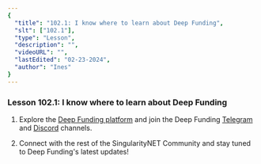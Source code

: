 ```yaml
---
{
  "title": "102.1: I know where to learn about Deep Funding",
  "slt": ["102.1"],
  "type": "Lesson",
  "description": "",
  "videoURL": "",
  "lastEdited": "02-23-2024",
  "author": "Ines"
}
---
```


### **Lesson 102.1: I know where to learn about Deep Funding**

1.  Explore the [Deep Funding platform](https:/deepfunding.ai) and join the Deep Funding [Telegram](https:/t.me/deepfunding/) and [Discord](https:/discord.gg/snet/) channels.

1.  Connect with the rest of the SingularityNET Community and stay tuned to Deep Funding's latest updates!
